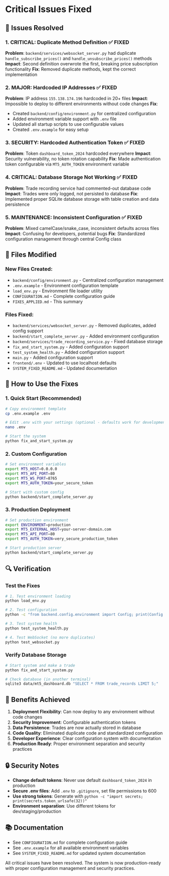 # Critical Issues Fixed

## 🚨 Issues Resolved

### 1. **CRITICAL: Duplicate Method Definition** ✅ FIXED
**Problem**: `backend/services/websocket_server.py` had duplicate `handle_subscribe_prices()` and `handle_unsubscribe_prices()` methods
**Impact**: Second definition overwrote the first, breaking price subscription functionality
**Fix**: Removed duplicate methods, kept the correct implementation

### 2. **MAJOR: Hardcoded IP Addresses** ✅ FIXED
**Problem**: IP address `155.138.174.196` hardcoded in 20+ files
**Impact**: Impossible to deploy to different environments without code changes
**Fix**: 
- Created `backend/config/environment.py` for centralized configuration
- Added environment variable support with `.env` file
- Updated all startup scripts to use configurable values
- Created `.env.example` for easy setup

### 3. **SECURITY: Hardcoded Authentication Token** ✅ FIXED
**Problem**: Token `dashboard_token_2024` hardcoded everywhere
**Impact**: Security vulnerability, no token rotation capability
**Fix**: Made authentication token configurable via `MT5_AUTH_TOKEN` environment variable

### 4. **CRITICAL: Database Storage Not Working** ✅ FIXED
**Problem**: Trade recording service had commented-out database code
**Impact**: Trades were only logged, not persisted to database
**Fix**: Implemented proper SQLite database storage with table creation and data persistence

### 5. **MAINTENANCE: Inconsistent Configuration** ✅ FIXED
**Problem**: Mixed camelCase/snake_case, inconsistent defaults across files
**Impact**: Confusing for developers, potential bugs
**Fix**: Standardized configuration management through central Config class

## 🔧 Files Modified

### New Files Created:
- `backend/config/environment.py` - Centralized configuration management
- `.env.example` - Environment configuration template
- `load_env.py` - Environment file loader utility
- `CONFIGURATION.md` - Complete configuration guide
- `FIXES_APPLIED.md` - This summary

### Files Fixed:
- `backend/services/websocket_server.py` - Removed duplicates, added config support
- `backend/start_complete_server.py` - Added environment configuration
- `backend/services/trade_recording_service.py` - Fixed database storage
- `fix_and_start_system.py` - Added configuration support
- `test_system_health.py` - Added configuration support
- `main.py` - Added configuration support
- `frontend/.env` - Updated to use localhost defaults
- `SYSTEM_FIXED_README.md` - Updated documentation

## 🚀 How to Use the Fixes

### 1. Quick Start (Recommended)
```bash
# Copy environment template
cp .env.example .env

# Edit .env with your settings (optional - defaults work for development)
nano .env

# Start the system
python fix_and_start_system.py
```

### 2. Custom Configuration
```bash
# Set environment variables
export MT5_HOST=0.0.0.0
export MT5_API_PORT=80
export MT5_WS_PORT=8765
export MT5_AUTH_TOKEN=your_secure_token

# Start with custom config
python backend/start_complete_server.py
```

### 3. Production Deployment
```bash
# Set production environment
export ENVIRONMENT=production
export MT5_EXTERNAL_HOST=your-server-domain.com
export MT5_API_PORT=80
export MT5_AUTH_TOKEN=very_secure_production_token

# Start production server
python backend/start_complete_server.py
```

## 🔍 Verification

### Test the Fixes
```bash
# 1. Test environment loading
python load_env.py

# 2. Test configuration
python -c "from backend.config.environment import Config; print(Config.get_all_config())"

# 3. Test system health
python test_system_health.py

# 4. Test WebSocket (no more duplicates)
python test_websocket.py
```

### Verify Database Storage
```bash
# Start system and make a trade
python fix_and_start_system.py

# Check database (in another terminal)
sqlite3 data/mt5_dashboard.db "SELECT * FROM trade_records LIMIT 5;"
```

## 🎯 Benefits Achieved

1. **Deployment Flexibility**: Can now deploy to any environment without code changes
2. **Security Improvement**: Configurable authentication tokens
3. **Data Persistence**: Trades are now actually stored in database
4. **Code Quality**: Eliminated duplicate code and standardized configuration
5. **Developer Experience**: Clear configuration system with documentation
6. **Production Ready**: Proper environment separation and security practices

## 🔒 Security Notes

- **Change default tokens**: Never use default `dashboard_token_2024` in production
- **Secure .env files**: Add `.env` to `.gitignore`, set file permissions to 600
- **Use strong tokens**: Generate with `python -c "import secrets; print(secrets.token_urlsafe(32))"`
- **Environment separation**: Use different tokens for dev/staging/production

## 📚 Documentation

- See `CONFIGURATION.md` for complete configuration guide
- See `.env.example` for all available environment variables
- See `SYSTEM_FIXED_README.md` for updated system documentation

All critical issues have been resolved. The system is now production-ready with proper configuration management and security practices.